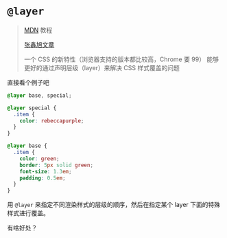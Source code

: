 # `@layer`

> [MDN](https://developer.mozilla.org/en-US/docs/Web/CSS/@layer) 教程
>
> [张鑫旭文章](https://www.zhangxinxu.com/wordpress/2022/05/css-layer-rule/)
>
> 一个 CSS 的新特性（浏览器支持的版本都比较高，Chrome 要 99）
> 能够更好的通过声明层级（layer）来解决 CSS 样式覆盖的问题

直接看个例子吧

```css
@layer base, special;

@layer special {
  .item {
    color: rebeccapurple;
  }
}

@layer base {
  .item {
    color: green;
    border: 5px solid green;
    font-size: 1.3em;
    padding: 0.5em;
  }
}
```

用 `@layer` 来指定不同渲染样式的层级的顺序，然后在指定某个 layer 下面的特殊样式进行覆盖。

有啥好处？
